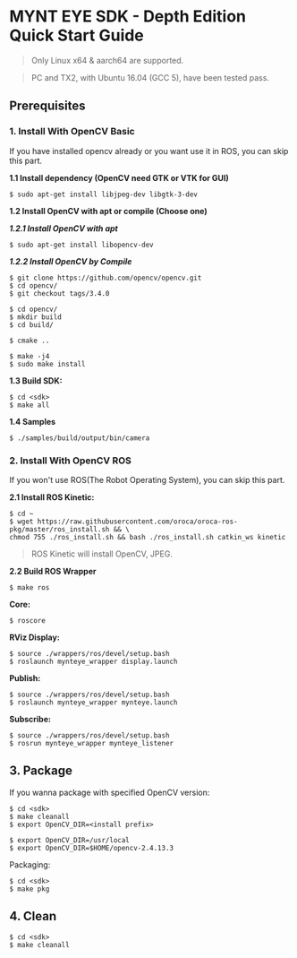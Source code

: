# MYNT EYE SDK - Depth Edition Quick Start Guide

> Only Linux x64 & aarch64 are supported.

> PC and TX2, with Ubuntu 16.04 (GCC 5), have been tested pass.

## Prerequisites

### 1. Install With OpenCV Basic

If you have installed opencv already or you want use it in ROS, you can skip this part.

**1.1 Install dependency (OpenCV need GTK or VTK for GUI)**

```
$ sudo apt-get install libjpeg-dev libgtk-3-dev 
```

**1.2 Install OpenCV with apt or compile (Choose one)**

***1.2.1 Install OpenCV with apt***

```
$ sudo apt-get install libopencv-dev 
```

***1.2.2 Install OpenCV by Compile***

```
$ git clone https://github.com/opencv/opencv.git
$ cd opencv/
$ git checkout tags/3.4.0

$ cd opencv/
$ mkdir build
$ cd build/

$ cmake ..

$ make -j4
$ sudo make install
```


**1.3 Build SDK:**

```
$ cd <sdk>
$ make all
```

**1.4 Samples**

```
$ ./samples/build/output/bin/camera
```

### 2. Install With OpenCV ROS

If you won't use ROS(The Robot Operating System), you can skip this part.

**2.1 Install ROS Kinetic:**

```
$ cd ~
$ wget https://raw.githubusercontent.com/oroca/oroca-ros-pkg/master/ros_install.sh && \
chmod 755 ./ros_install.sh && bash ./ros_install.sh catkin_ws kinetic
```

> ROS Kinetic will install OpenCV, JPEG.

**2.2 Build ROS Wrapper**

```
$ make ros
```

**Core:**

```
$ roscore
```

**RViz Display:**

```
$ source ./wrappers/ros/devel/setup.bash
$ roslaunch mynteye_wrapper display.launch
```

**Publish:**

```
$ source ./wrappers/ros/devel/setup.bash
$ roslaunch mynteye_wrapper mynteye.launch
```

**Subscribe:**

```
$ source ./wrappers/ros/devel/setup.bash
$ rosrun mynteye_wrapper mynteye_listener
```

## 3. Package

If you wanna package with specified OpenCV version:

```
$ cd <sdk>
$ make cleanall
$ export OpenCV_DIR=<install prefix>

$ export OpenCV_DIR=/usr/local
$ export OpenCV_DIR=$HOME/opencv-2.4.13.3
```

Packaging:

```
$ cd <sdk>
$ make pkg
```

## 4. Clean

```
$ cd <sdk>
$ make cleanall
```

